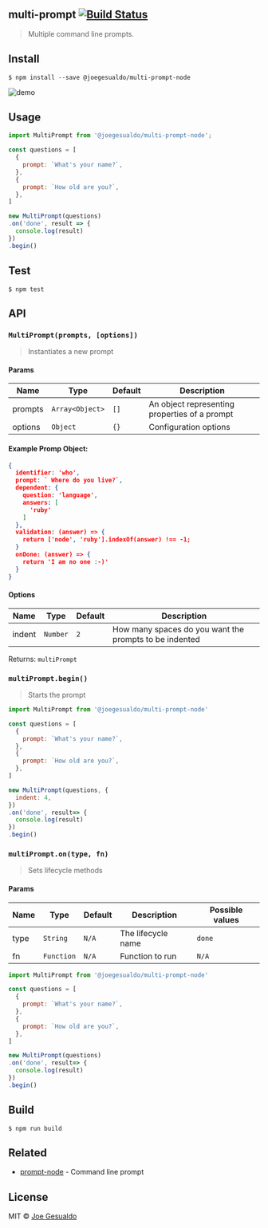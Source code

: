 ## multi-prompt [![Build Status](https://travis-ci.org/joegesualdo/multi-prompt-node.svg?branch=master)](https://travis-ci.org/joegesualdo/multi-prompt-node)
> Multiple command line prompts.

## Install
```
$ npm install --save @joegesualdo/multi-prompt-node
```

![demo](https://github.com/joegesualdo/multi-prompt-node/raw/master/demo.gif)

## Usage
```javascript
import MultiPrompt from '@joegesualdo/multi-prompt-node';

const questions = [
  {
    prompt: `What's your name?`,
  },
  {
    prompt: `How old are you?`,
  },
]

new MultiPrompt(questions)
.on('done', result => {
  console.log(result)
})
.begin()
```

## Test
```
$ npm test
```
## API
### `MultiPrompt(prompts, [options])`
> Instantiates a new prompt

#### Params
| Name |   Type  | Default |   Description    |
|------|---------|---------|------------------|
| prompts | `Array<Object>` |   `[]`   | An object representing properties of a prompt |
| options | `Object` |   `{}`   | Configuration options |

#### Example Promp Object:
```json
{
  identifier: 'who',
  prompt: ` Where do you live?`,
  dependent: {
    question: 'language',
    answers: [
      'ruby'
    ]
  },
  validation: (answer) => {
    return ['node', 'ruby'].indexOf(answer) !== -1;
  }
  onDone: (answer) => {
    return 'I am no one :-)'
  }
}
```
#### Options
| Name |   Type  | Default |   Description    |
|------|---------|---------|------------------|
| indent | `Number` |   `2`   | How many spaces do you want the prompts to be indented |

Returns: `multiPrompt`

### `multiPrompt.begin()`
> Starts the prompt

```javascript
import MultiPrompt from '@joegesualdo/multi-prompt-node'

const questions = [
  {
    prompt: `What's your name?`,
  },
  {
    prompt: `How old are you?`,
  },
]

new MultiPrompt(questions, {
  indent: 4,
})
.on('done', result=> {
  console.log(result)
})
.begin()
```

### `multiPrompt.on(type, fn)`
> Sets lifecycle methods

#### Params
| Name |   Type     | Default |   Description      | Possible values |
|------|------------|---------|--------------------|-----------------|
| type | `String`   |  `N/A`  | The lifecycle name | `done` |
| fn   | `Function` |  `N/A`  | Function to run    | `N/A`|

```javascript
import MultiPrompt from '@joegesualdo/multi-prompt-node'

const questions = [
  {
    prompt: `What's your name?`,
  },
  {
    prompt: `How old are you?`,
  },
]

new MultiPrompt(questions)
.on('done', result=> {
  console.log(result)
})
.begin()
```
## Build
```
$ npm run build
```

## Related
- [prompt-node](https://github.com/joegesualdo/prompt-node) - Command line prompt

## License
MIT © [Joe Gesualdo]()
